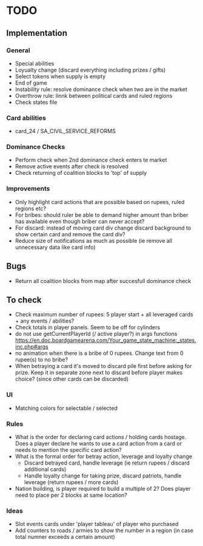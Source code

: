 # TODO

## Implementation

### General
- Special abilities
- Loyualty change (discard everything including prizes / gifts)
- Select tokens when supply is empty
- End of game
- Instability rule: resolve dominance check when two are in the market
- Overthrow rule: linnk between political cards and ruled regions
- Check states file


### Card abilities
- card_24 / SA_CIVIL_SERVICE_REFORMS

### Dominance Checks
- Perform check when 2nd dominance check enters te market
- Remove active events after check is resolved
- Check returning of coalition blocks to 'top' of supply

### Improvements
- Only highlight card actions that are possible based on rupees, ruled regions etc?
- For bribes: should ruler be able to demand higher amount than briber has available even though briber can never accept?
- For discard: instead of moving card div change discard background to show certain card and remove the card div?
- Reduce size of notifications as much as possible (ie remove all unnecessary data like card info)

## Bugs
- Return all coalition blocks from map after succesfull dominance check


## To check
- Check maximum number of rupees: 5 player start + all leveraged cards + any events / abilities?
- Check totals in player panels. Seem to be off for cylinders
- do not use getCurrentPlayerId (/ active player?) in args functions https://en.doc.boardgamearena.com/Your_game_state_machine:_states.inc.php#args
- no animation when there is a bribe of 0 rupees. Change text from 0 rupee(s) to no bribe?
- When betraying a card it's moved to discard pile first before asking for prize. Keep it in separate zone next to discard before player makes choice? (since other cards can be discarded)

### UI
- Matching colors for selectable / selected

### Rules
- What is the order for declaring card actions / holding cards hostage. Does a player declare he wants to use a card action from a card or needs to mention the specific card action?
- What is the formal order for betray action, leverage and loyalty change
  - Discard betrayed card, handle leverage (ie return rupees / discard additional cards)
  - Handle loyalty change for taking prize, discard patriots, handle leverage (return rupees / more cards)
- Nation building, is player required to build a multiple of 2? Does player need to place per 2 blocks at same location?


### Ideas
- Slot events cards under 'player tableau' of player who purchased
- Add counters to roads / armies to show the number in a region (in case total numner exceeds a certain amount)

